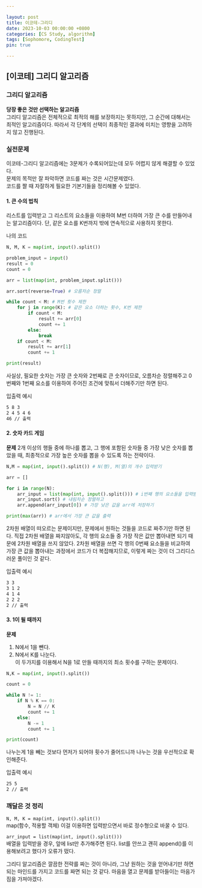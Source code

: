 ```yaml
---

layout: post
title: 이코테-그리디
date: 2023-10-03 00:00:00 +0800
categories: [CS Study, algorithm]
tags: [Sophomore, CodingTest]
pin: true

---
```


[이코테] 그리디 알고리즘
-------------------

  
### 그리디 알고리즘  

**당장 좋은 것만 선택하는 알고리즘**  
그리디 알고리즘은 전체적으로 최적의 해를 보장하지는 못하지만, 그 순간에 대해서는 최적인 알고리즘이다. 따라서 각 단계의 선택이 최종적인 결과에 미치는 영향을 고려하지 않고 진행된다. 


### 실전문제  
  
이코테-그리디 알고리즘에는 3문제가 수록되어있는데 모두 어렵지 않게 해결할 수 있었다.  
문제의 목적만 잘 파악하면 코드를 짜는 것은 시간문제였다.  
코드를 짤 때 자잘하게 필요한 기본기들을 정리해볼 수 있었다.  


#### 1. 큰 수의 법칙  

리스트를 입력받고 그 리스트의 요소들을 이용하여 M번 더하여 가장 큰 수를 만들어내는 알고리즘이다. 단, 같은 요소를 K번까지 밖에 연속적으로 사용하지 못한다.

나의 코드
```python
N, M, K = map(int, input().split())

problem_input = input()
result = 0
count = 0

arr = list(map(int, problem_input.split()))

arr.sort(reverse=True) # 오름차순 정렬

while count < M: # M번 횟수 제한
    for j in range(K): # 같은 요소 더하는 횟수, K번 제한
        if count < M:
            result += arr[0]
            count += 1
        else:
            break
    if count < M:
        result += arr[1]
        count += 1

print(result)
```  

사실상, 필요한 숫자는 가장 큰 숫자와 2번째로 큰 숫자이므로, 오름차순 정렬해주고 0번째와 1번째 요소를 이용하여 주어진 조건에 맞춰서 더해주기만 하면 된다.
  
  
입출력 예시
```bash
5 8 3
2 4 5 4 6
46 // 출력
```


#### 2. 숫자 카드 게임  
  
**문제**
2개 이상의 행들 중에 하나를 뽑고, 그 행에 포함된 숫자들 중 가장 낮은 숫자를 뽑았을 때, 최종적으로 가장 높은 숫자를 뽑을 수 있도록 하는 전략이다.  

```python
N,M = map(int, input().split()) # N(행), M(열)의 개수 입력받기

arr = []

for i in range(N):
    arr_input = list(map(int, input().split())) # i번째 행의 요소들을 입력받고
    arr_input.sort() # 내림차순 정렬하고
    arr.append(arr_input[0]) # 가장 낮은 값을 arr에 저장하기

print(max(arr)) # arr에서 가장 큰 값을 출력
```  
  
2차원 배열이 떠오르는 문제이지만, 문제에서 원하는 것들을 코드로 짜주기만 하면 된다. 직접 2차원 배열을 짜지않아도, 각 행의 요소들 중 가장 작은 값만 뽑아내면 되기 때문에 2차원 배열을 쓰지 않았다. 2차원 배열을 쓰면 각 행의 0번째 요소들을 비교하여 가장 큰 값을 뽑아내는 과정에서 코드가 더 복잡해지므로, 이렇게 짜는 것이 더 그리디스러운 풀이인 것 같다.

입출력 예시  
```bash
3 3
3 1 2
4 1 4
2 2 2
2 // 출력
```

#### 3. 1이 될 때까지

**문제**
1. N에서 1을 뺀다.  
2. N에서 K를 나눈다.  
이 두가지를 이용해서 N을 1로 만들 때까지의 최소 횟수를 구하는 문제이다.  

```python
N,K = map(int, input().split())

count = 0

while N != 1:
    if N % K == 0:
        N = N // K
        count += 1
    else:
        N -= 1
        count += 1

print(count)
```

나누는게 1을 빼는 것보다 먼저가 되어야 횟수가 줄어드니까 나누는 것을 우선적으로 확인해준다.  
  
입출력 예시  
```bash
25 5
2 // 출력
```

### 깨달은 것 정리

`N, M, K = map(int, input().split())`  
map(함수, 적용할 객체) 이걸 이용하면 입력받으면서 바로 정수형으로 바꿀 수 있다.  
  
`arr_input = list(map(int, input().split()))`  
배열을 입력받을 경우, 앞에 list만 추가해주면 된다. list를 안쓰고 괜히 append()를 이용해보려고 했다가 오류가 떴다.  
  
그리디 알고리즘은 깔끔한 전략를 짜는 것이 아니라, 그냥 원하는 것을 얻어내기만 하면 되는 마인드를 가지고 코드를 짜면 되는 것 같다. 마음을 열고 문제를 받아들이는 마음가짐을 가져야겠다.